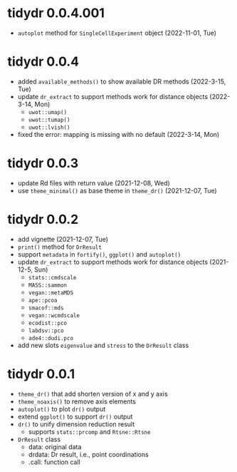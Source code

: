# tidydr 0.0.4.001

+ `autoplot` method for `SingleCellExperiment` object (2022-11-01, Tue)

# tidydr 0.0.4

+ added `available_methods()` to show available DR methods (2022-3-15, Tue)
+ update `dr_extract` to support methods work for distance objects (2022-3-14, Mon)
    - `uwot::umap()`
    - `uwot::tumap()`
    - `uwot::lvish()`
+ fixed the error: mapping is missing with no default (2022-3-14, Mon)

# tidydr 0.0.3

+ update Rd files with return value (2021-12-08, Wed)
+ use `theme_minimal()` as base theme in `theme_dr()` (2021-12-07, Tue)

# tidydr 0.0.2

+ add vignette (2021-12-07, Tue)
+ `print()` method for `DrResult`
+ support `metadata` in `fortify()`, `ggplot()` and `autoplot()`
+ update `dr_extract` to support methods work for distance objects (2021-12-5, Sun)
    - `stats::cmdscale`
    - `MASS::sammon`
    - `vegan::metaMDS`
    - `ape::pcoa`
    - `smacof::mds`
    - `vegan::wcmdscale`
    - `ecodist::pco`
    - `labdsv::pco`
    - `ade4::dudi.pco`
+ add new slots `eigenvalue` and `stress` to the `DrResult` class

# tidydr 0.0.1

+ `theme_dr()` that add shorten version of x and y axis
+ `theme_noaxis()` to remove axis elements
+ `autoplot()` to plot `dr()` output
+ extend `ggplot()` to support `dr()` output
+ `dr()` to unify dimension reduction result
    - supports `stats::prcomp` and `Rtsne::Rtsne`
+ `DrResult` class
    - data: original data
    - drdata: Dr result, i.e., point coordinations
    - .call: function call
